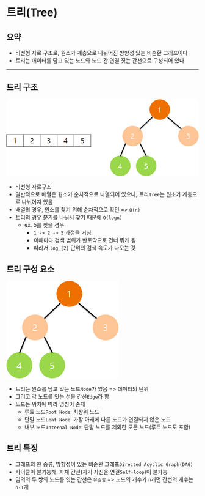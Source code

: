 # 트리(Tree)

## 요약

- 비선형 자료 구조로, 원소가 계층으로 나뉘어진 방향성 있는 비순환 그래프이다
- 트리는 데이터를 담고 있는 노드와 노드 간 연결 짓는 간선으로 구성되어 있다

---

## 트리 구조

![img.png](img.png)

- 비선형 자료구조
- 일반적으로 배열은 원소가 순차적으로 나열되어 있으나, 트리`Tree`는 원소가 계층으로 나뉘어져 있음
- 배열의 경우, 원소를 찾기 위해 순차적으로 확인 => `O(n)`
- 트리의 경우 분기를 나눠서 찾기 때문에 `O(logn)`
  - ex. 5를 찾을 경우
    - `1 -> 2 -> 5` 과정을 거침
    - 이때마다 검색 범위가 반토막으로 건너 뛰게 됨
    - 따라서 `log_{2}` 단위의 검색 속도가 나오는 것

## 트리 구성 요소
![img_1.png](img_1.png)
- 트리는 원소를 담고 있는 노드`Node`가 있음 => 데이터의 단위
- 그리고 각 노드를 잇는 선을 간선`Edge`라 함
- 노드는 위치에 따라 명칭이 존재
  - 루트 노드`Root Node`: 최상위 노드
  - 단말 노드`Leaf Node`: 가장 아래에 다른 노드가 연결되지 않은 노드
  - 내부 노드`Internal Node`: 단말 노드를 제외한 모든 노드(루트 노드도 포함)

## 트리 특징
- 그래프의 한 종류, 방향성이 있는 비순환 그래프`Directed Acyclic Graph(DAG)`
- 사이클이 불가능해, 자체 간선(자기 자신을 연결`Self-loop`)이 불가능
- 임의의 두 쌍의 노드를 잇는 간선은 `유일함` => 노드의 개수가 `n`개면 간선의 개수는 `n-1`개